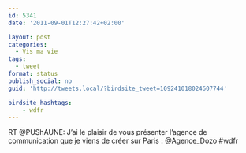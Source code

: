 ```yaml
---
id: 5341
date: '2011-09-01T12:27:42+02:00'

layout: post
categories:
  - Vis ma vie
tags:
  - tweet
format: status
publish_social: no
guid: 'http://tweets.local/?birdsite_tweet=109241018024607744'

birdsite_hashtags:
    - wdfr
---
```


RT @PUShAUNE: J’ai le plaisir de vous présenter l’agence de communication que je viens de créer sur Paris : @Agence\_Dozo #wdfr